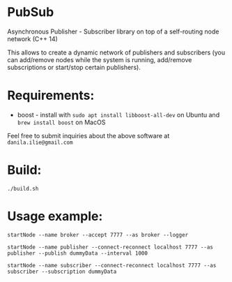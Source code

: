 # PubSub
Asynchronous Publisher - Subscriber library on top of a self-routing node network (C++ 14)

This allows to create a dynamic network of publishers and subscribers (you can add/remove nodes while the system is running, add/remove subscriptions or start/stop certain publishers).

# Requirements:
* boost - install with `sudo apt install libboost-all-dev` on Ubuntu and `brew install boost` on MacOS

Feel free to submit inquiries about the above software at `danila.ilie@gmail.com`

# Build:
`./build.sh`

# Usage example:

`startNode --name broker --accept 7777 --as broker --logger`

`startNode --name publisher --connect-reconnect localhost 7777 --as publisher --publish dummyData --interval 1000`

`startNode --name subscriber --connect-reconnect localhost 7777 --as subscriber --subscription dummyData`

